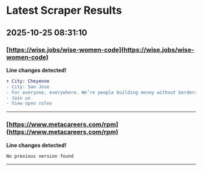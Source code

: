 # Latest Scraper Results

## 2025-10-25 08:31:10

### [https://wise.jobs/wise-women-code](https://wise.jobs/wise-women-code)

**Line changes detected!**

```diff
+ City: Cheyenne
- City: San Jose
- For everyone, everywhere. We’re people building money without borders.
- Join us
- View open roles
```

---
### [https://www.metacareers.com/rpm](https://www.metacareers.com/rpm)

**Line changes detected!**

```diff
No previous version found
```

---
